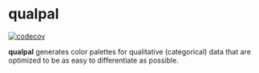 # qualpal

[![codecov](https://codecov.io/gh/jolars/qualpal/graph/badge.svg?token=p5JTFa9BUz)](https://codecov.io/gh/jolars/qualpal)

**qualpal** generates color palettes for qualitative (categorical) data that are optimized to be as easy to differentiate as possible.
